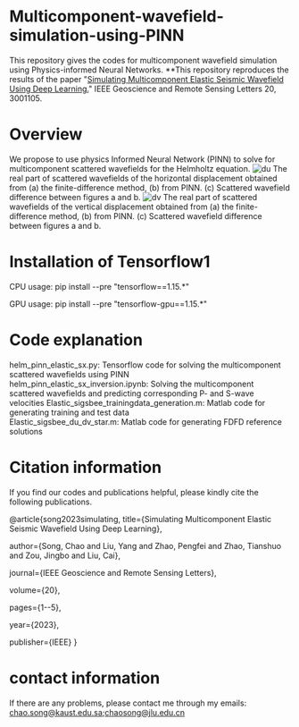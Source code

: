 # Multicomponent-wavefield-simulation-using-PINN
This repository gives the codes for multicomponent wavefield simulation using Physics-informed Neural Networks.
**This repository reproduces the results of the paper "[Simulating Multicomponent Elastic Seismic Wavefield Using Deep Learning.](https://ieeexplore.ieee.org/abstract/document/10054624)"  IEEE Geoscience and Remote Sensing Letters 20, 3001105.

# Overview

We propose to use physics Informed Neural Network (PINN) to solve for multicomponent scattered wavefields for the Helmholtz equation. 
![du](https://github.com/songc0a/Multicomponent-wavefield-simulation-using-PINN/assets/31889731/7167b40c-1206-48cc-9139-3ed843b77d20)
The real part of scattered wavefields of the horizontal displacement obtained from (a) the finite-difference method, (b) from PINN. (c) Scattered wavefield difference between figures a and b.
![dv](https://github.com/songc0a/Multicomponent-wavefield-simulation-using-PINN/assets/31889731/58e15262-d3ea-48d2-b4e3-e12da122c040)
The real part of scattered wavefields of the vertical displacement obtained from (a) the finite-difference method, (b) from PINN. (c) Scattered wavefield difference between figures a and b.

# Installation of Tensorflow1

CPU usage: pip install --pre "tensorflow==1.15.*"

GPU usage: pip install --pre "tensorflow-gpu==1.15.*"

# Code explanation

helm_pinn_elastic_sx.py: Tensorflow code for solving the multicomponent scattered wavefields using PINN  
helm_pinn_elastic_sx_inversion.ipynb: Solving the multicomponent scattered wavefields and predicting corresponding P- and S-wave velocities
Elastic_sigsbee_trainingdata_generation.m: Matlab code for generating training and test data  
Elastic_sigsbee_du_dv_star.m: Matlab code for generating FDFD reference solutions
# Citation information

If you find our codes and publications helpful, please kindly cite the following publications.

@article{song2023simulating,
  title={Simulating Multicomponent Elastic Seismic Wavefield Using Deep Learning},
  
  author={Song, Chao and Liu, Yang and Zhao, Pengfei and Zhao, Tianshuo and Zou, Jingbo and Liu, Cai},
  
  journal={IEEE Geoscience and Remote Sensing Letters},
  
  volume={20},
  
  pages={1--5},
  
  year={2023},
  
  publisher={IEEE}
}

# contact information
If there are any problems, please contact me through my emails: chao.song@kaust.edu.sa;chaosong@jlu.edu.cn
